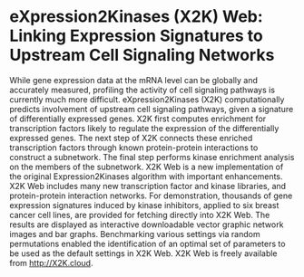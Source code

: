 # eXpression2Kinases (X2K) Web: Linking Expression Signatures to Upstream Cell Signaling Networks
While gene expression data at the mRNA level can be globally and accurately measured, profiling the activity of cell signaling pathways is currently much more difficult. eXpression2Kinases (X2K) computationally predicts involvement of upstream cell signaling pathways, given a signature of differentially expressed genes. X2K first computes enrichment for transcription factors likely to regulate the expression of the differentially expressed genes. The next step of X2K connects these enriched transcription factors through known protein-protein interactions to construct a subnetwork. The final step performs kinase enrichment analysis on the members of the subnetwork. X2K Web is a new implementation of the original Expression2Kinases algorithm with important enhancements. X2K Web includes many new transcription factor and kinase libraries, and protein-protein interaction networks. For demonstration, thousands of gene expression signatures induced by kinase inhibitors, applied to six breast cancer cell lines, are provided for fetching directly into X2K Web. The results are displayed as interactive downloadable vector graphic network images and bar graphs. Benchmarking various settings via random permutations enabled the identification of an optimal set of parameters to be used as the default settings in X2K Web. X2K Web is freely available from http://X2K.cloud.
